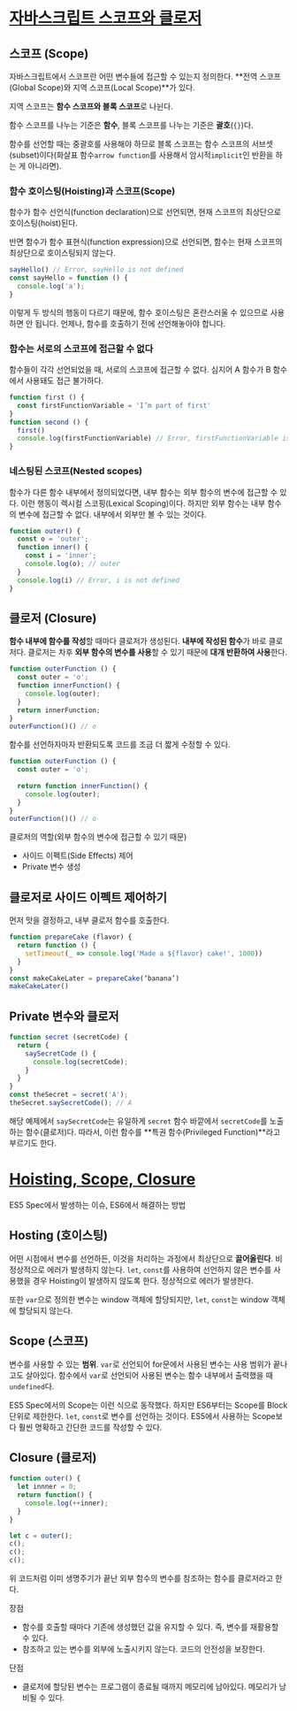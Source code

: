 # [자바스크립트 스코프와 클로저](https://medium.com/@khwsc1/%EB%B2%88%EC%97%AD-%EC%9E%90%EB%B0%94%EC%8A%A4%ED%81%AC%EB%A6%BD%ED%8A%B8-%EC%8A%A4%EC%BD%94%ED%94%84%EC%99%80-%ED%81%B4%EB%A1%9C%EC%A0%80-javascript-scope-and-closures-8d402c976d19)

## 스코프 (Scope)
자바스크립트에서 스코프란 어떤 변수들에 접근할 수 있는지 정의한다. **전역 스코프(Global Scope)와 지역 스코프(Local Scope)**가 있다.

지역 스코프는 **함수 스코프와 블록 스코프**로 나뉜다. 

함수 스코프를 나누는 기준은 **함수**, 블록 스코프를 나누는 기준은 **괄호**(`{}`)다.

함수를 선언할 때는 중괄호를 사용해야 하므로 블록 스코프는 함수 스코프의 서브셋(subset)이다(화살표 함수`arrow function`를 사용해서 암시적`implicit`인 반환을 하는 게 아니라면).

### 함수 호이스팅(Hoisting)과 스코프(Scope)
함수가 함수 선언식(function declaration)으로 선언되면, 현재 스코프의 최상단으로 호이스팅(hoist)된다.

반면 함수가 함수 표현식(function expression)으로 선언되면, 함수는 현재 스코프의 최상단으로 호이스팅되지 않는다.

```javascript
sayHello() // Error, sayHello is not defined
const sayHello = function () {
  console.log('a');
}
```

이렇게 두 방식의 행동이 다르기 때문에, 함수 호이스팅은 혼란스러울 수 있으므로 사용하면 안 됩니다. 언제나, 함수를 호출하기 전에 선언해놓아야 합니다.

### 함수는 서로의 스코프에 접근할 수 없다
함수들이 각각 선언되었을 때, 서로의 스코프에 접근할 수 없다. 심지어 A 함수가 B 함수에서 사용돼도 접근 불가하다.

```javascript
function first () {
  const firstFunctionVariable = 'I’m part of first'
}
function second () {
  first()
  console.log(firstFunctionVariable) // Error, firstFunctionVariable is not defined => 접근할 수 없다.
}
```

### 네스팅된 스코프(Nested scopes)
함수가 다른 함수 내부에서 정의되었다면, 내부 함수는 외부 함수의 변수에 접근할 수 있다. 이런 행동이 렉시컬 스코핑(Lexical Scoping)이다. 하지만 외부 함수는 내부 함수의 변수에 접근할 수 없다. 내부에서 외부만 볼 수 있는 것이다.

```javascript
function outer() {
  const o = 'outer';
  function inner() {
    const i = 'inner';
    console.log(o); // outer
  }
  console.log(i) // Error, i is not defined
}
```

## 클로저 (Closure)
**함수 내부에 함수를 작성**할 때마다 클로저가 생성된다. **내부에 작성된 함수**가 바로 클로저다. 클로저는 차후 **외부 함수의 변수를 사용**할 수 있기 때문에 **대개 반환하여 사용**한다.

```javascript
function outerFunction () {
  const outer = 'o';
  function innerFunction() {
    console.log(outer);
  }
  return innerFunction;
}
outerFunction()() // o
```

함수를 선언하자마자 반환되도록 코드를 조금 더 짧게 수정할 수 있다.

```javascript
function outerFunction () {
  const outer = 'o';
  
  return function innerFunction() {
    console.log(outer);
  }
}
outerFunction()() // o
```

클로저의 역할(외부 함수의 변수에 접근할 수 있기 때문)
- 사이드 이펙트(Side Effects) 제어
- Private 변수 생성

## 클로저로 사이드 이펙트 제어하기

먼저 맛을 결정하고, 내부 클로저 함수를 호출한다. 

```javascript
function prepareCake (flavor) {
  return function () {
    setTimeout(_ => console.log('Made a ${flavor} cake!', 1000))
  }
}
const makeCakeLater = prepareCake(‘banana’)
makeCakeLater()
```

## Private 변수와 클로저
```javascript
function secret (secretCode) {
  return {
    saySecretCode () {
      console.log(secretCode);
    }
  }
}
const theSecret = secret('A');
theSecret.saySecretCode(); // A
```

해당 예제에서 `saySecretCode`는 유일하게 `secret` 함수 바깥에서 `secretCode`를 노출하는 함수(클로저)다. 따라서, 이런 함수를 **특권 함수(Privileged Function)**라고 부르기도 한다.

# [Hoisting, Scope, Closure](http://junil-hwang.com/blog/hoistring-scope-closure/)

ES5 Spec에서 발생하는 이슈, ES6에서 해결하는 방법

## Hosting (호이스팅)
어떤 시점에서 변수를 선언하든, 이것을 처리하는 과정에서 최상단으로 **끌어올린다**. 비정상적으로 에러가 발생하지 않는다. `let`, `const`를 사용하여 선언하지 않은 변수를 사용했을 경우 Hoisting이 발생하지 않도록 한다. 정상적으로 에러가 발생한다.

또한 `var`으로 정의한 변수는 window 객체에 할당되지만, `let`, `const`는 window 객체에 할당되지 않는다.

## Scope (스코프)
변수를 사용할 수 있는 **범위**. `var`로 선언되어 for문에서 사용된 변수는 사용 범위가 끝나고도 살아있다. 함수에서 `var`로 선언되어 사용된 변수는 함수 내부에서 출력했을 때 `undefined`다.

ES5 Spec에서의 Scope는 이런 식으로 동작했다. 하지만 ES6부터는 Scope를 Block 단위로 제한한다. `let`, `const`로 변수를 선언하는 것이다. ES5에서 사용하는 Scope보다 훨씬 명확하고 간단한 코드를 작성할 수 있다.

## Closure (클로저)
```javascript
function outer() {
  let innner = 0;
  return function() {
    console.log(++inner);
  }
}

let c = outer();
c();
c();
c();
```

위 코드처럼 이미 생명주기가 끝난 외부 함수의 변수를 참조하는 함수를 클로저라고 한다.

장점
- 함수를 호출할 때마다 기존에 생성했던 값을 유지할 수 있다. 즉, 변수를 재활용할 수 있다.
- 참조하고 있는 변수를 외부에 노출시키지 않는다. 코드의 안전성을 보장한다.

단점
- 클로저에 할당된 변수는 프로그램이 종료될 때까지 메모리에 남아있다. 메모리가 낭비될 수 있다.